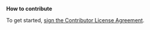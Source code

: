 <B>How to contribute</B>

To get started, <a href="https://www.clahub.com/agreements/paychex/tracking">sign the Contributor License Agreement</a>. 


